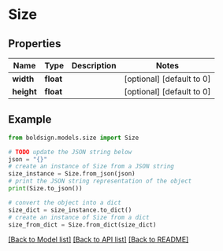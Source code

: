 # Size


## Properties

Name | Type | Description | Notes
------------ | ------------- | ------------- | -------------
**width** | **float** |  | [optional] [default to 0]
**height** | **float** |  | [optional] [default to 0]

## Example

```python
from boldsign.models.size import Size

# TODO update the JSON string below
json = "{}"
# create an instance of Size from a JSON string
size_instance = Size.from_json(json)
# print the JSON string representation of the object
print(Size.to_json())

# convert the object into a dict
size_dict = size_instance.to_dict()
# create an instance of Size from a dict
size_from_dict = Size.from_dict(size_dict)
```
[[Back to Model list]](../README.md#documentation-for-models) [[Back to API list]](../README.md#documentation-for-api-endpoints) [[Back to README]](../README.md)


